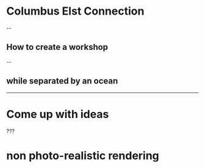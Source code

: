 # Columbus Elst Connection

--

## How to create a workshop

--

## while separated by an ocean

---

# Come up with ideas

???

# non photo-realistic rendering
